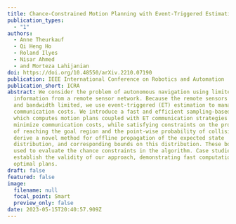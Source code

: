 ```yaml
---
title: Chance-Constrained Motion Planning with Event-Triggered Estimation
publication_types:
  - "1"
authors:
  - Anne Theurkauf
  - Qi Heng Ho
  - Roland Ilyes
  - Nisar Ahmed
  - and Morteza Lahijanian
doi: https://doi.org/10.48550/arXiv.2210.07190
publication: IEEE International Conference on Robotics and Automation
publication_short: ICRA
abstract: We consider the problem of autonomous navigation using limited
  information from a remote sensor network. Because the remote sensors are power
  and bandwidth limited, we use event-triggered (ET) estimation to manage
  communication costs. We introduce a fast and efficient sampling-based planner
  which computes motion plans coupled with ET communication strategies that
  minimize communication costs, while satisfying constraints on the probability
  of reaching the goal region and the point-wise probability of collision. We
  derive a novel method for offline propagation of the expected state
  distribution, and corresponding bounds on this distribution. These bounds are
  used to evaluate the chance constraints in the algorithm. Case studies
  establish the validity of our approach, demonstrating fast computation of
  optimal plans.
draft: false
featured: false
image:
  filename: null
  focal_point: Smart
  preview_only: false
date: 2023-05-15T20:40:57.909Z
---
```

